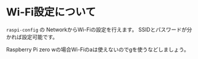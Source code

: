 # Wi-Fi設定について

`raspi-config` の NetworkからWi-Fiの設定を行えます。
SSIDとパスワードが分かれば設定可能です。

Raspberry Pi zero wの場合Wi-Fiのaは使えないのでgを使うなどしましょう。

